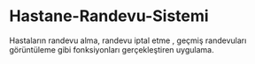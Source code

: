 # Hastane-Randevu-Sistemi

Hastaların randevu alma, randevu iptal etme , geçmiş randevuları görüntüleme gibi fonksiyonları gerçekleştiren uygulama. 
